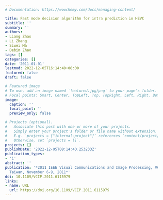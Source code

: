 ```yaml
---
# Documentation: https://wowchemy.com/docs/managing-content/

title: Fast mode decision algorithm for intra prediction in HEVC
subtitle: ''
summary: ''
authors:
- Liang Zhao
- Li Zhang
- Siwei Ma
- Debin Zhao
tags: []
categories: []
date: '2011-01-01'
lastmod: 2022-12-05T16:14:40+08:00
featured: false
draft: false

# Featured image
# To use, add an image named `featured.jpg/png` to your page's folder.
# Focal points: Smart, Center, TopLeft, Top, TopRight, Left, Right, BottomLeft, Bottom, BottomRight.
image:
  caption: ''
  focal_point: ''
  preview_only: false

# Projects (optional).
#   Associate this post with one or more of your projects.
#   Simply enter your project's folder or file name without extension.
#   E.g. `projects = ["internal-project"]` references `content/project/deep-learning/index.md`.
#   Otherwise, set `projects = []`.
projects: []
publishDate: '2022-12-05T08:14:40.253233Z'
publication_types:
- '1'
abstract: ''
publication: '*2011 IEEE Visual Communications and Image Processing, VCIP 2011, Tainan,
  Taiwan, November 6-9, 2011*'
doi: 10.1109/VCIP.2011.6115979
links:
- name: URL
  url: https://doi.org/10.1109/VCIP.2011.6115979
---
```

